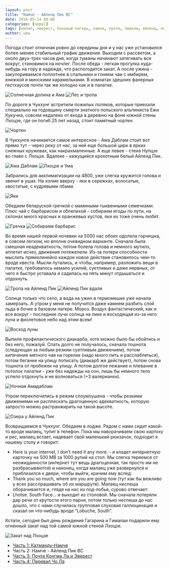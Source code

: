 ```yaml
---
layout: post
title: "Намче - Айленд Пик BC"
date: 2016-05-14 08:00
categories: [nepal]
tags: [непал, эверест, базовый лагерь, намче, лукла, пешком, айленд, пик]
author: uma
---
```


Погода стоит отличная ровно до середины дня и у нас уже установился более-менее стабильный график движения. Выходим с рассветом, а около двух-трех часов дня, когда туманы начинают затягивать все вокруг, становимся на ночлег. После обеда - легкая прогулка куда-нибудь на гору в надежде, что распогодится закат. А после ужина - закупориваемся поплотнее в спальники и гоняем чаи с имбирем, книжкой и минскими карамельками. В комнатах здешних фанерных гестхаусов почти так же холодно как и в палатке.

![Солнечная долина и Ама](photo_8884.jpg)
![Лес и тропа](photo_9041.jpg)

По дороге в Чукхунг встретили пожилых поляков, которые приехали специально на годовщину смерти знатного польского альпиниста Ежи Кукучка, совсем недалеко от входа в деревню на фоне южной стены Лхоцзе, где он погиб 25 лет назад, стоит памятный чортен.

![Чортен](photo_9163.jpg)

В Чукхунге начинается самое интересное - Ама Даблам стоит вот прямо тут - через реку от нас, за ней еще большой цирк в ярких снежных кружевах, как накрахмаленные. А еще левее - стена Нупцзе во главе с Лхоцзе. Вдалеке - кажущийся крохотным белый Айленд Пик.

![Ама Даблам](photo_9294.jpg)
![Лхоцзе и Ума](photo_9189.jpg)

Забрались для акклиматизации на 4800, уже слегка кружится голова и звенит в ушах. На холме вверху - яки в сережках, волосатые, хвостатые, с кудрявыми лбами.

![Яки](photo_9013.jpg)

Обедаем беларуской гречкой с мамиными тыквенными семечками. Плюс чай с барбарисом и облепихой - собираем ягоды по пути, на склонах  много красных и оранжевых кустов, яки их тоже очень любят.

![Гречка](photo_4849.jpg)
![Собираем барбарис](photo_4834.jpg)

Во время нашей первой ночевки на 5000 нас обоих одолела горняшка, в совсем легком, но вполне очевидном варианте. Сначала была смешная неадекватность, потом болела голова и немного мутило, аппетит исчез, движения потяжелели. Из-за потери способности мыслить прямолинейно каждое новое действие становилось чем-то вроде квеста. Мысли путались, и чтобы, например, разложить вещи в палатке, требовалось немало усилий, суетливых и даже нервных, от чего я быстро уставала и садилась на пять минут отдышаться и отдохнуть.

![Тропа на Айленд Пик](photo_9250.jpg)
![Айленд Пик вдали](photo_9134.jpg)

Солнце только что село, а вода на ужин в гермомешке уже начала замерзать. А утром у меня не получится даже камнем разбить слой льда в бочке в базовом лагере. Мороз. Воздух фантастический, как и все вокруг - последние лучи солнца на пике и восходящая из-за него луна и фиолетовое небо над этим всем!

![Восход луны](photo_9214.jpg)

Выпили профилактического диакарба, хотя можно было бы обойтись и без него, пожалуй. Спать долго не получалось, сначала тошнота (следующая за любым резким суетливым движением), потом кипячение мятного чая на горелке (надо много пить и расслабляться), потом бегание на улицу пописать (диакарб же действует), потом снова тошнота от пробежек на улицу. А потом долгое лежание и плевание в потолок палатки - уже без надежды на сон, лишь бы немного тело успело отдохнуть и не волноваться (+3 валерианки).

![Ночная Амадаблам](photo_9130.jpg)

Утром переключились в режим слоумоушена - чтобы резкими движениями не расплескать драгоценную адекватность, которую запросто можно растранжирить на такой высоте.

![Озера у Айленд Пик](photo_9240.jpg)

Возвращаемся в Чукхунг. Обедаем в лодже. Рядом с нами сидит какой-то вроде малаец, тупит в телефон. Пока мы наворачиваем свою картоху и рис, малаец встает, надевает свой маленький рюкзачок, подходит к нашему столу и говорит:

- Here is your internet, I don’t need it any more. - и кладет интернетную карточку на 500 MB за 1000 рупий на стол.
Мы слегка теряемся от неожиданности (интернет тут вещь драгоценная, так просто им не разбрасываются)  и наконец, когда малаец уже развернулся и приблизился к двери, чтобы выйти, кричим ему вслед:
- Thank you so much, where are you are going now (тут как бы вежливо у всех расспрашивать об их маршруте). Малаец неспеша оборачивается и, глядя на нас из под-лобья, сурово отвечает:
- Lhotse. South Face… и выходит из столовой.
Мы сначала потеряли дар речи от крутости этого парня, потом только неспеша до нас дошло, что с нами случилась групповая слуховая галлюцинация и сказал он что-нибудь вроде “Lobuche, South”.

Кстати, сегодня был день рождения Гагарина и Гималаи подарили ему огненный закат над той самой южной стеной Лхоцзе.

![Закат над Лхоцзе](photo_9262.jpg)


- [Часть 1: Катманду-Намче](/kathmandu-namche/)
- Часть 2: Намче - Айленд Пик BC
- [Часть 3: Почти Конгма Ла и Эверест](/everest-bc/)
- [Часть 4: Перевал Чо Ла](/cho-la-pass/)